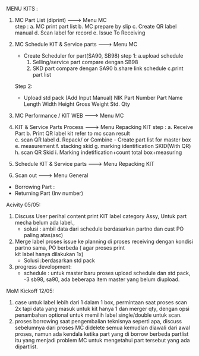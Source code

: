 MENU KITS :
1. MC Part List (diprint) ---> Menu MC	
    step :
	a. MC print part list
	b. MC prepare by slip
	c. Create QR label manual
	d. Scan label for record
	e. Issue To Receiving
	
2. MC Schedule KIT & Service parts ---> Menu MC	
    -  Create Scheduler for part(SA90, SB98)
     step 1:
	a.upload schedule
	   1. Selling/service part compare dengan SB98
	   2. SKD part compare dengan SA90
	b.share link schedule
	c.print part list

    Step 2:
    - Upload std pack (Add Input Manual)
        NIK
        Part Number
        Part Name
        Length
        Width
        Height
        Gross Weight
        Std. Qty
	
3. MC Performance / KIT WEB ---> Menu MC		
4. KIT & Service Parts Process ---> Menu Repacking KIT
     step :
	a. Receive Part
	b. Print QR label kit refer to mc scan result	
	c. scan QR label
	d. Repack/ or Combine
		- Create part list for master box
	e. measurement
	f. stacking skid
	g. marking identification SKID(With QR)
	h. scan QR Skid	
	i. Marking indetification+count total box+measuring
5. Schedule KIT & Service parts ---> Menu Repacking KIT		
6. Scan out  ---> Menu General	
- Borrowing Part :
- Returning Part (Inv number)	



 
  

Acivity 05/05:
1. Discuss User perihal content print KIT label category Assy,
   Untuk part mecha belum ada label.,
   - solusi : ambil data dari schedule berdasarkan partno dan cust PO paling atas(asc)
2. Merge label proses issue ke planning di proses receiving dengan kondisi partno sama, PO berbeda ( agar proses print   
   kit label hanya dilakukan 1x)
   - Solusi :berdasarkan std pack
3. progress development: 
	- schedule : untuk master baru proses upload schedule dan std pack, -3 sb98, sa90, ada beberapa item master yang belum diupload.

MoM Kickoff 12/05:
1. case untuk label lebih dari 1 dalam 1 box, permintaan saat proses scan 2x tapi data yang masuk untuk kit hanya 1 dan merger qty, dengan opsi penambahan optional untuk memilih label single/double untuk scan.
2. proses borrowing saat pengembalian teknisnya seperti apa,  discuss sebelumnya dari proses MC didelete semua kemudian 
diawali dari awal proses, namun ada kendala ketika part yang di borrow berbeda partlist itu yang menjadi problem  MC untuk mengetahui part tersebut yang ada dipartlist.